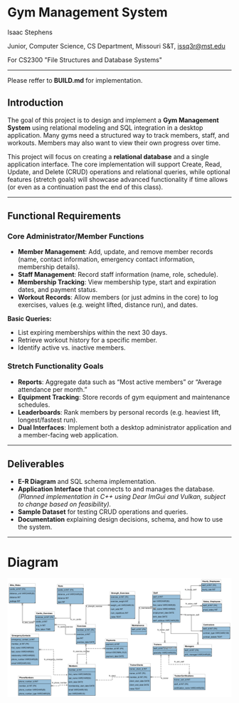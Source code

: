 # **Gym Management System**  
Isaac Stephens 

Junior, Computer Science, CS Department, Missouri S&T, issq3r@mst.edu 

For CS2300 "File Structures and Database Systems"

---

Please reffer to **BUILD.md** for implementation.

## Introduction  
The goal of this project is to design and implement a **Gym Management System** using relational modeling and SQL integration in a desktop application. Many gyms need a structured way to track members, staff, and workouts. Members may also want to view their own progress over time.  

This project will focus on creating a **relational database** and a single application interface. The core implementation will support Create, Read, Update, and Delete (CRUD) operations and relational queries, while optional features (stretch goals) will showcase advanced functionality if time allows (or even as a continuation past the end of this class).  

---

## Functional Requirements  

### Core Administrator/Member Functions  
- **Member Management**: Add, update, and remove member records (name, contact information, emergency contact information, membership details).  
- **Staff Management**: Record staff information (name, role, schedule).  
- **Membership Tracking**: View membership type, start and expiration dates, and payment status.  
- **Workout Records**: Allow members (or just admins in the core) to log exercises, values (e.g. weight lifted, distance run), and dates.  

**Basic Queries:**  
- List expiring memberships within the next 30 days.  
- Retrieve workout history for a specific member.  
- Identify active vs. inactive members.  

### Stretch Functionality Goals  
- **Reports**: Aggregate data such as “Most active members” or “Average attendance per month.”  
- **Equipment Tracking**: Store records of gym equipment and maintenance schedules.  
- **Leaderboards**: Rank members by personal records (e.g. heaviest lift, longest/fastest run).  
- **Dual Interfaces**: Implement both a desktop administrator application and a member-facing web application.  

---

## Deliverables  
- **E-R Diagram** and SQL schema implementation.  
- **Application Interface** that connects to and manages the database. *(Planned implementation in C++ using Dear ImGui and Vulkan, subject to change based on feasibility).*  
- **Sample Dataset** for testing CRUD operations and queries.  
- **Documentation** explaining design decisions, schema, and how to use the system.  
---
# Diagram
![](documentation/GymMan_Relational_MySQLworkbench.png)